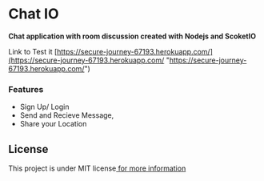 # Chat IO
**Chat application with room discussion created with Nodejs and ScoketIO**

Link to Test it [https://secure-journey-67193.herokuapp.com/](https://secure-journey-67193.herokuapp.com/ "https://secure-journey-67193.herokuapp.com/")
### Features

- Sign Up/ Login
- Send and Recieve Message,
- Share your Location

## License 
This project is under MIT license[ for more information](https://en.wikipedia.org/wiki/MIT_License " for more information")
